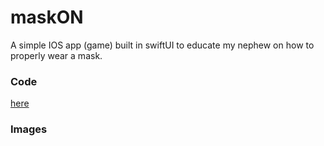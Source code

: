 # maskON
A simple IOS app (game) built in swiftUI to educate my nephew on how to properly wear a mask.


### Code

[here]()


### Images

![]()


![]()
